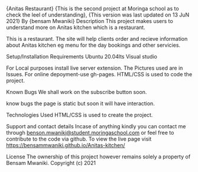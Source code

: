 {Anitas Restaurant} {This is the second project at Moringa school as to check the leel of understanding}, {This version was last updated on 13 JuN 2021} By {bensam Mwaniki} Description This project makes users to understand more on  Anitas kitchen which is a restaurant.

This is a restaurant. The site will help clients order and recieve information about Anitas kitchen eg menu for the day bookings and other servicies.

Setup/Installation Requirements Ubuntu 20.04lts Visual studio

For Local purposes install live server extension. The Pictures used are in Issues. For online depoyment-use gh-pages. HTML/CSS is used to code the project.

Known Bugs We shall work on the subscribe button soon.

know bugs the page is static but soon it will have interaction.

Technologies Used HTML/CSS is used to create the project.

Support and contact details Incase of anything kindly you can contact me through benson.mwaniki@student.moringaschool.com or feel free to contribute to the code via github.
To view the live page visit https://bensammwaniki.github.io/Anitas-kitchen/

License The ownership of this project however remains solely a property of Bensam Mwaniki. Copyright (c) 2021
